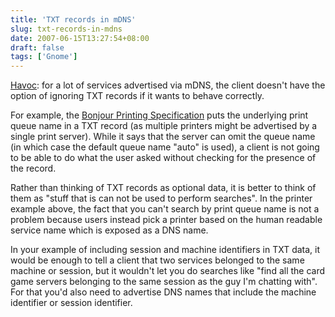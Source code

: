 ```yaml
---
title: 'TXT records in mDNS'
slug: txt-records-in-mdns
date: 2007-06-15T13:27:54+08:00
draft: false
tags: ['Gnome']
---
```


[Havoc](http://log.ometer.com/2007-06.html#14 "Finding Your Local Network"):
for a lot of services advertised via mDNS, the client doesn\'t have the
option of ignoring TXT records if it wants to behave correctly.

For example, the [Bonjour Printing
Specification](http://developer.apple.com/networking/bonjour/BonjourPrinting.pdf)
puts the underlying print queue name in a TXT record (as multiple
printers might be advertised by a single print server). While it says
that the server can omit the queue name (in which case the default queue
name \"auto\" is used), a client is not going to be able to do what the
user asked without checking for the presence of the record.

Rather than thinking of TXT records as optional data, it is better to
think of them as \"stuff that is can not be used to perform searches\".
In the printer example above, the fact that you can\'t search by print
queue name is not a problem because users instead pick a printer based
on the human readable service name which is exposed as a DNS name.

In your example of including session and machine identifiers in TXT
data, it would be enough to tell a client that two services belonged to
the same machine or session, but it wouldn\'t let you do searches like
\"find all the card game servers belonging to the same session as the
guy I\'m chatting with\".  For that you\'d also need to advertise DNS
names that include the machine identifier or session identifier.
